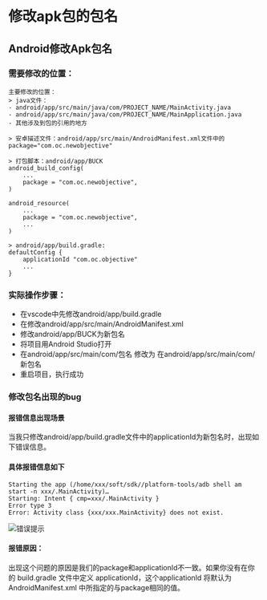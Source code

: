 # 修改apk包的包名

## Android修改Apk包名

### 需要修改的位置：

```
主要修改的位置：
> java文件：
- android/app/src/main/java/com/PROJECT_NAME/MainActivity.java
- android/app/src/main/java/com/PROJECT_NAME/MainApplication.java
- 其他涉及到包的引用的地方

> 安卓描述文件：android/app/src/main/AndroidManifest.xml文件中的package="com.oc.newobjective"

> 打包脚本：android/app/BUCK
android_build_config(
    ...
    package = "com.oc.newobjective",
)

android_resource(
    ...
    package = "com.oc.newobjective",
    ...
)

> android/app/build.gradle:
defaultConfig {
    applicationId "com.oc.objective"
    ...
}

```

### 实际操作步骤：

- 在vscode中先修改android/app/build.gradle
- 在修改android/app/src/main/AndroidManifest.xml
- 修改android/app/BUCK为新包名
- 将项目用Android Studio打开
- 在android/app/src/main/com/包名 修改为 在android/app/src/main/com/新包名
- 重启项目，执行成功

### 修改包名出现的bug

#### 报错信息出现场景

当我只修改android/app/build.gradle文件中的applicationId为新包名时，出现如下错误信息。

#### 具体报错信息如下

```
Starting the app (/home/xxx/soft/sdk//platform-tools/adb shell am start -n xxx/.MainActivity)…
Starting: Intent { cmp=xxx/.MainActivity }
Error type 3
Error: Activity class {xxx/xxx.MainActivity} does not exist.
```
![错误提示]("./Images/改包名bug_type-3.png")

#### 报错原因：

出现这个问题的原因是我们的package和applicationId不一致。如果你没有在你的 build.gradle 文件中定义 applicationId，这个applicationId 将默认为 AndroidManifest.xml 中所指定的与package相同的值。
